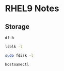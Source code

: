 # RHEL9 Notes

## Storage
```bash
df-h
```
```bash
lsblk -l
```
```bash
sudo fdisk -l
```
```bash
hostnamectl
```

